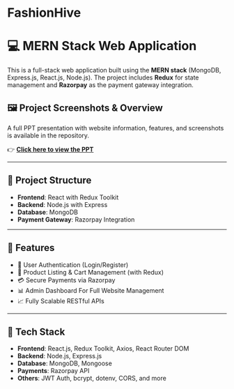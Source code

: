 # FashionHive

# 💻 MERN Stack Web Application

This is a full-stack web application built using the **MERN stack** (MongoDB, Express.js, React.js, Node.js). The project includes **Redux** for state management and **Razorpay** as the payment gateway integration.


## 🖼️ Project Screenshots & Overview

A full PPT presentation with website information, features, and screenshots is available in the repository.

👉 [**Click here to view the PPT**](./ppts)

---

## 📂 Project Structure

- **Frontend**: React with Redux Toolkit
- **Backend**: Node.js with Express
- **Database**: MongoDB
- **Payment Gateway**: Razorpay Integration

---

## 🚀 Features

- 🔐 User Authentication (Login/Register)
- 🛒 Product Listing & Cart Management (with Redux)
- 💳 Secure Payments via Razorpay
- 📊 Admin Dashboard For Full Website Management
- 📈 Fully Scalable RESTful APIs

---

## 🧾 Tech Stack

- **Frontend**: React.js, Redux Toolkit, Axios, React Router DOM
- **Backend**: Node.js, Express.js
- **Database**: MongoDB, Mongoose
- **Payments**: Razorpay API
- **Others**: JWT Auth, bcrypt, dotenv, CORS, and more

